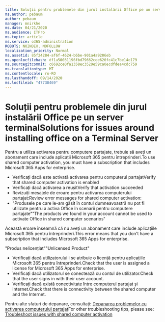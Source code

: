 ```yaml
---
title: Soluții pentru problemele din jurul instalării Office pe un server terminal
ms.author: pebaum
author: pebaum
manager: mnirkhe
ms.date: 04/21/2020
ms.audience: ITPro
ms.topic: article
ms.service: o365-administration
ROBOTS: NOINDEX, NOFOLLOW
localization_priority: Normal
ms.assetid: 85f24284-af6f-4624-b6be-901a4a9206eb
ms.openlocfilehash: df1a50031196fbd79662cee620fc41c7be14e179
ms.sourcegitcommit: c6692ce0fa1358ec3529e59ca0ecdfdea4cdc759
ms.translationtype: MT
ms.contentlocale: ro-RO
ms.lasthandoff: 09/14/2020
ms.locfileid: "47738469"
---
```

# <a name="solutions-for-issues-around-installing-office-on-a-terminal-server"></a><span data-ttu-id="a384d-102">Soluții pentru problemele din jurul instalării Office pe un server terminal</span><span class="sxs-lookup"><span data-stu-id="a384d-102">Solutions for issues around installing office on a Terminal Server</span></span>

<span data-ttu-id="a384d-103">Pentru a utiliza activarea pentru computere partajate, trebuie să aveți un abonament care include aplicații Microsoft 365 pentru întreprinderi.</span><span class="sxs-lookup"><span data-stu-id="a384d-103">To use shared computer activation, you must have a subscription that includes Microsoft 365 Apps for enterprise.</span></span>
  
- <span data-ttu-id="a384d-104">Verificați dacă este activată activarea pentru computerul partajat</span><span class="sxs-lookup"><span data-stu-id="a384d-104">Verify that shared computer activation is enabled</span></span>
- <span data-ttu-id="a384d-105">Verificați dacă activarea a reușit</span><span class="sxs-lookup"><span data-stu-id="a384d-105">Verify that activation succeeded</span></span>
- <span data-ttu-id="a384d-106">Revizuiți mesajele de eroare pentru activarea computerului partajat:</span><span class="sxs-lookup"><span data-stu-id="a384d-106">Review error messages for shared computer activation:</span></span>
- <span data-ttu-id="a384d-107">"Produsele pe care le-am găsit în contul dumneavoastră nu pot fi utilizate pentru a activa Office în scenarii pentru computere partajate"</span><span class="sxs-lookup"><span data-stu-id="a384d-107">"The products we found in your account cannot be used to activate Office in shared computer scenarios"</span></span>
  
<span data-ttu-id="a384d-108">Această eroare înseamnă că nu aveți un abonament care include aplicațiile Microsoft 365 pentru întreprinderi.</span><span class="sxs-lookup"><span data-stu-id="a384d-108">This error means that you don't have a subscription that includes Microsoft 365 Apps for enterprise.</span></span>

<span data-ttu-id="a384d-109">"Produs nelicențiat"</span><span class="sxs-lookup"><span data-stu-id="a384d-109">"Unlicensed Product"</span></span>

- <span data-ttu-id="a384d-110">Verificați dacă utilizatorului i se atribuie o licență pentru aplicațiile Microsoft 365 pentru întreprinderi.</span><span class="sxs-lookup"><span data-stu-id="a384d-110">Check that the user is assigned a license for Microsoft 365 Apps for enterprise.</span></span>
- <span data-ttu-id="a384d-111">Verificați dacă utilizatorul se conectează cu contul de utilizator.</span><span class="sxs-lookup"><span data-stu-id="a384d-111">Check that the user signs in with their user account.</span></span>
- <span data-ttu-id="a384d-112">Verificați dacă există conectivitate între computerul partajat și internet.</span><span class="sxs-lookup"><span data-stu-id="a384d-112">Check that there is connectivity between the shared computer and the Internet.</span></span>

<span data-ttu-id="a384d-113">Pentru alte sfaturi de depanare, consultați: [Depanarea problemelor cu activarea computerului partajat](https://docs.microsoft.com/DeployOffice/troubleshoot-shared-computer-activation)</span><span class="sxs-lookup"><span data-stu-id="a384d-113">For other troubleshooting tips, please see: [Troubleshoot issues with shared computer activation](https://docs.microsoft.com/DeployOffice/troubleshoot-shared-computer-activation)</span></span>